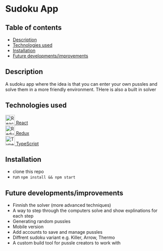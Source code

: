 # Sudoku App

## Table of contents
* [Description](#description)
* [Technologies used](#technologies-used)
* [Installation](#installation)
* [Future developments/improvements](#future-developments/improvements)

## Description
A sudoku app where the idea is that you can enter your own pussles and solve them in a more friendly environment.
THere is also a built in solver

## Technologies used
<a href="https://reactjs.org/" title="React"><img src="https://github.com/tomchen/stack-icons/blob/master/logos/react.svg" alt="React" width="30px" height="30px"></img> React</a>  
<a href="https://redux.js.org/" title="Redux"><img src="https://github.com/tomchen/stack-icons/blob/master/logos/redux.svg" alt="Redux" width="30px" height="30px"></img> Redux</a>  
<a href="https://www.typescriptlang.org/" title="TypeScript"><img src="https://github.com/tomchen/stack-icons/blob/master/logos/typescript-icon.svg" alt="TypeScript" width="30px" height="30px"></img> TypeScript</a>  

## Installation
* clone this repo 
* run `npm install && npm start`

## Future developments/improvements
* Finnish the solver (more advanced techniques)
* A way to step through the computers solve and show explinations for each step
* Generating random pussles
* Mobile version
* Add accounts to save and manage pussles
* Diffrent sudoku variant e.g. Killer, Arrow, Thermo
* A custom build tool for pussle creators to work with
